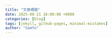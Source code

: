 ```yaml
---
title: "文章標題"
date: 2025-08-21 16:00:00 +0800
categories: [blog]
tags: [jekyll, github-pages, minimal-mistakes]
author: "SamYu"
---
```

